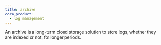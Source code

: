 ```yaml
---
title: archive
core_product:
  - log management
---
```

An archive is a long-term cloud storage solution to store logs, whether they are indexed or not, for longer periods. 